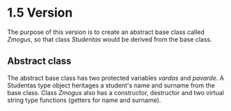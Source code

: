 # 1.5 Version
The purpose of this version is to create an abstract base class called *Zmogus*, so that class *Studentas* would be derived from the base class. 

## Abstract class
The abstract base class has two protected variables *vardas* and *pavarde*. A Studentas type object heritages a student's name and surname from the base class. 
Class *Zmogus* also has a constructor, destructor and two virtual string type functions (getters for name and surname).
